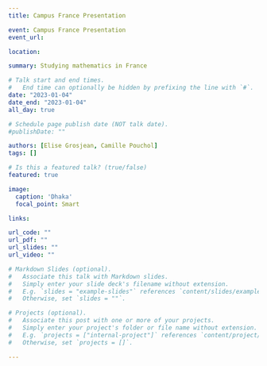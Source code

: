 ```yaml
---
title: Campus France Presentation

event: Campus France Presentation
event_url: 

location: 

summary: Studying mathematics in France

# Talk start and end times.
#   End time can optionally be hidden by prefixing the line with `#`.
date: "2023-01-04"
date_end: "2023-01-04"
all_day: true

# Schedule page publish date (NOT talk date).
#publishDate: ""

authors: [Elise Grosjean, Camille Pouchol]
tags: []

# Is this a featured talk? (true/false)
featured: true

image:
  caption: 'Dhaka'
  focal_point: Smart

links:

url_code: ""
url_pdf: ""
url_slides: ""
url_video: ""

# Markdown Slides (optional).
#   Associate this talk with Markdown slides.
#   Simply enter your slide deck's filename without extension.
#   E.g. `slides = "example-slides"` references `content/slides/example-slides.md`.
#   Otherwise, set `slides = ""`.

# Projects (optional).
#   Associate this post with one or more of your projects.
#   Simply enter your project's folder or file name without extension.
#   E.g. `projects = ["internal-project"]` references `content/project/deep-learning/index.md`.
#   Otherwise, set `projects = []`.

---
```


